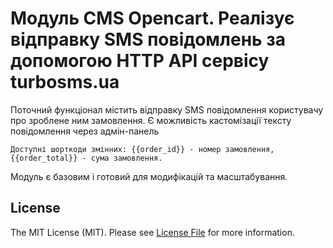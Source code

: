 Модуль CMS Opencart. Реалізує відправку SMS повідомлень за допомогою HTTP API сервісу turbosms.ua
================================================================================================

Поточний функціонал містить відправку SMS повідомлення користувачу про зроблене ним замовлення.
Є можливість кастомізації тексту повідомлення через адмін-панель

```
Доступні шорткоди змінних: {{order_id}} - номер замовлення, {{order_total}} - сума замовлення.
```

Модуль є базовим і готовий для модифікацій та масштабування.


## License

The MIT License (MIT). Please see [License File](LICENSE) for more information.







